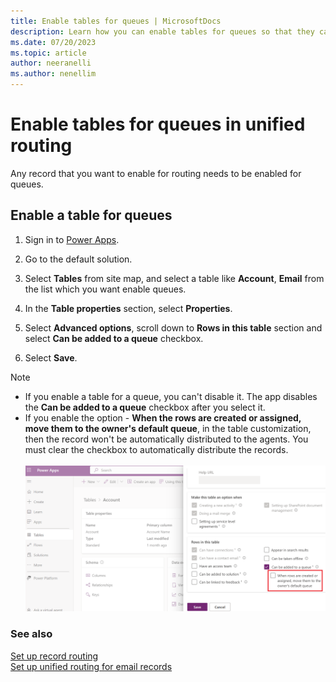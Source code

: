 ```yaml
---
title: Enable tables for queues | MicrosoftDocs
description: Learn how you can enable tables for queues so that they can be routed through unified routing.
ms.date: 07/20/2023
ms.topic: article
author: neeranelli
ms.author: nenellim
---
```


# Enable tables for queues in unified routing

Any record that you want to enable for routing needs to be enabled for queues.

## Enable a table for queues<a name="enable-entities"> </a>

1. Sign in to [Power Apps](https://make.powerapps.com/).

2. Go to the default solution.

3. Select **Tables** from site map, and select a table like **Account**, **Email**  from the list which you want enable queues.

4. In the **Table properties** section, select **Properties**.

5. Select **Advanced options**, scroll down to **Rows in this table** section and select **Can be added to a queue** checkbox.

6. Select **Save**.

> [!NOTE]
>
>- If you enable a table for a queue, you can't disable it. The app disables the **Can be added to a queue** checkbox after you select it.
>- If you enable the option - **When the rows are created or assigned, move them to the owner's default queue**, in the table customization, then the record won't be automatically distributed to the agents. You must clear the checkbox to automatically distribute the records. <br><br> ![Automatic record movement to the agent's default queue.](media/route-owner-queue.png "Automatic record movement to the agent's default queue")

### See also

[Set up record routing](set-up-record-routing.md)  
[Set up unified routing for email records](configure-routing-for-email-records.md)  
